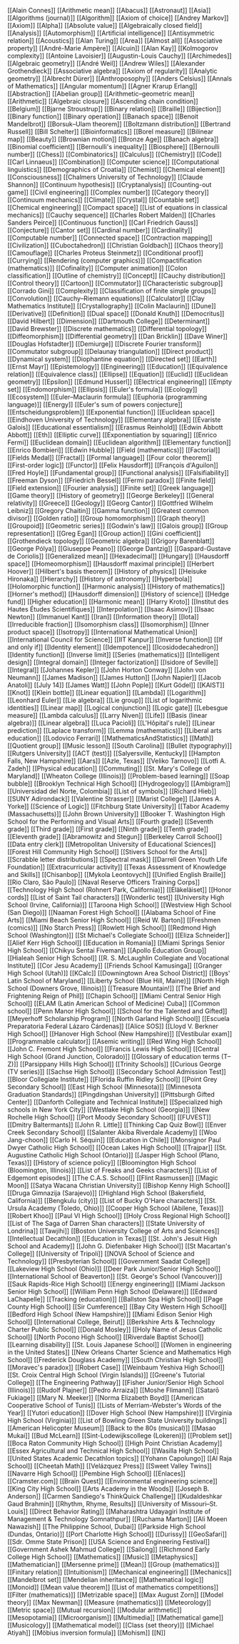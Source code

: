 [[Alain Connes]]
[[Arithmetic mean]]
[[Abacus]]
[[Astronaut]]
[[Asia]]
[[Algorithms (journal)]]
[[Algorithm]]
[[Axiom of choice]]
[[Andrey Markov]]
[[Axiom]]
[[Alpha]]
[[Absolute value]]
[[Algebraically closed field]]
[[Analysis]]
[[Automorphism]]
[[Artificial intelligence]]
[[Antisymmetric relation]]
[[Acoustics]]
[[Alan Turing]]
[[Area]]
[[Almost all]]
[[Associative property]]
[[André-Marie Ampère]]
[[Alcuin]]
[[Alan Kay]]
[[Kolmogorov complexity]]
[[Antoine Lavoisier]]
[[Augustin-Louis Cauchy]]
[[Archimedes]]
[[Algebraic geometry]]
[[André Weil]]
[[Andrew Wiles]]
[[Alexander Grothendieck]]
[[Associative algebra]]
[[Axiom of regularity]]
[[Analytic geometry]]
[[Albrecht Dürer]]
[[Anthroposophy]]
[[Anders Celsius]]
[[Annals of Mathematics]]
[[Angular momentum]]
[[Agner Krarup Erlang]]
[[Abstraction]]
[[Abelian group]]
[[Arithmetic–geometric mean]]
[[Arithmetic]]
[[Algebraic closure]]
[[Ascending chain condition]]
[[Belgium]]
[[Bjarne Stroustrup]]
[[Binary relation]]
[[Braille]]
[[Bijection]]
[[Binary function]]
[[Binary operation]]
[[Banach space]]
[[Benoit Mandelbrot]]
[[Borsuk–Ulam theorem]]
[[Boltzmann distribution]]
[[Bertrand Russell]]
[[Bill Schelter]]
[[Bioinformatics]]
[[Borel measure]]
[[Bilinear map]]
[[Beauty]]
[[Brownian motion]]
[[Bronze Age]]
[[Banach algebra]]
[[Binomial coefficient]]
[[Bernoulli's inequality]]
[[Biosphere]]
[[Bernoulli number]]
[[Chess]]
[[Combinatorics]]
[[Calculus]]
[[Chemistry]]
[[Code]]
[[Carl Linnaeus]]
[[Combination]]
[[Computer science]]
[[Computational linguistics]]
[[Demographics of Croatia]]
[[Chemist]]
[[Chemical element]]
[[Consciousness]]
[[Chalmers University of Technology]]
[[Claude Shannon]]
[[Continuum hypothesis]]
[[Cryptanalysis]]
[[Counting-out game]]
[[Civil engineering]]
[[Complex number]]
[[Category theory]]
[[Continuum mechanics]]
[[Climate]]
[[Crystal]]
[[Countable set]]
[[Chemical engineering]]
[[Compact space]]
[[List of equations in classical mechanics]]
[[Cauchy sequence]]
[[Charles Robert Malden]]
[[Charles Sanders Peirce]]
[[Continuous function]]
[[Carl Friedrich Gauss]]
[[Conjecture]]
[[Cantor set]]
[[Cardinal number]]
[[Cardinality]]
[[Computable number]]
[[Connected space]]
[[Contraction mapping]]
[[Civilization]]
[[Cuboctahedron]]
[[Christian Goldbach]]
[[Chaos theory]]
[[Camouflage]]
[[Charles Proteus Steinmetz]]
[[Conditional proof]]
[[Currying]]
[[Rendering (computer graphics)]]
[[Compactification (mathematics)]]
[[Cofinality]]
[[Computer animation]]
[[Colon classification]]
[[Outline of chemistry]]
[[Concept]]
[[Cauchy distribution]]
[[Control theory]]
[[Cartoon]]
[[Commutator]]
[[Characteristic subgroup]]
[[Corrado Gini]]
[[Complexity]]
[[Classification of finite simple groups]]
[[Convolution]]
[[Cauchy–Riemann equations]]
[[Calculator]]
[[Clay Mathematics Institute]]
[[Crystallography]]
[[Colin Maclaurin]]
[[Dune]]
[[Derivative]]
[[Definition]]
[[Dual space]]
[[Donald Knuth]]
[[Democritus]]
[[David Hilbert]]
[[Dimension]]
[[Dartmouth College]]
[[Determinant]]
[[David Brewster]]
[[Discrete mathematics]]
[[Differential topology]]
[[Diffeomorphism]]
[[Differential geometry]]
[[Dan Bricklin]]
[[Dave Winer]]
[[Douglas Hofstadter]]
[[Demiurge]]
[[Discrete Fourier transform]]
[[Commutator subgroup]]
[[Delaunay triangulation]]
[[Direct product]]
[[Dynamical system]]
[[Diophantine equation]]
[[Directed set]]
[[Earth]]
[[Ernst Mayr]]
[[Epistemology]]
[[Engineering]]
[[Education]]
[[Equivalence relation]]
[[Equivalence class]]
[[Ellipse]]
[[Equation]]
[[Euclid]]
[[Euclidean geometry]]
[[Epsilon]]
[[Edmund Husserl]]
[[Electrical engineering]]
[[Empty set]]
[[Endomorphism]]
[[Ellipsis]]
[[Euler's formula]]
[[Ecology]]
[[Ecosystem]]
[[Euler–Maclaurin formula]]
[[Euphoria (programming language)]]
[[Energy]]
[[Euler's sum of powers conjecture]]
[[Entscheidungsproblem]]
[[Exponential function]]
[[Euclidean space]]
[[Eindhoven University of Technology]]
[[Elementary algebra]]
[[Évariste Galois]]
[[Educational essentialism]]
[[Erasmus Reinhold]]
[[Edwin Abbott Abbott]]
[[Eth]]
[[Elliptic curve]]
[[Exponentiation by squaring]]
[[Enrico Fermi]]
[[Euclidean domain]]
[[Euclidean algorithm]]
[[Elementary function]]
[[Enrico Bombieri]]
[[Edwin Hubble]]
[[Field (mathematics)]]
[[Factorial]]
[[Fields Medal]]
[[Fractal]]
[[Formal language]]
[[Four color theorem]]
[[First-order logic]]
[[Functor]]
[[Felix Hausdorff]]
[[François d'Aguilon]]
[[Fred Hoyle]]
[[Fundamental group]]
[[Functional analysis]]
[[Falsifiability]]
[[Freeman Dyson]]
[[Friedrich Bessel]]
[[Fermi paradox]]
[[Finite field]]
[[Field extension]]
[[Fourier analysis]]
[[Finite set]]
[[Greek language]]
[[Game theory]]
[[History of geometry]]
[[George Berkeley]]
[[General relativity]]
[[Greece]]
[[Geology]]
[[Georg Cantor]]
[[Gottfried Wilhelm Leibniz]]
[[Gregory Chaitin]]
[[Gamma function]]
[[Greatest common divisor]]
[[Golden ratio]]
[[Group homomorphism]]
[[Graph theory]]
[[Groupoid]]
[[Geometric series]]
[[Godwin's law]]
[[Galois group]]
[[Group representation]]
[[Greg Egan]]
[[Group action]]
[[Gini coefficient]]
[[Grothendieck topology]]
[[Geometric algebra]]
[[Grigory Barenblatt]]
[[George Pólya]]
[[Giuseppe Peano]]
[[George Dantzig]]
[[Gaspard-Gustave de Coriolis]]
[[Generalized mean]]
[[Hexadecimal]]
[[Hungary]]
[[Hausdorff space]]
[[Homeomorphism]]
[[Hausdorff maximal principle]]
[[Herbert Hoover]]
[[Hilbert's basis theorem]]
[[History of physics]]
[[Heisuke Hironaka]]
[[Hierarchy]]
[[History of astronomy]]
[[Hyperbola]]
[[Holomorphic function]]
[[Harmonic analysis]]
[[History of mathematics]]
[[Horner's method]]
[[Hausdorff dimension]]
[[History of science]]
[[Hedge fund]]
[[Higher education]]
[[Harmonic mean]]
[[Harry Kroto]]
[[Institut des Hautes Études Scientifiques]]
[[Interpolation]]
[[Isaac Asimov]]
[[Isaac Newton]]
[[Immanuel Kant]]
[[Iran]]
[[Information theory]]
[[Iota]]
[[Irreducible fraction]]
[[Isomorphism class]]
[[Isomorphism]]
[[Inner product space]]
[[Isotropy]]
[[International Mathematical Union]]
[[International Council for Science]]
[[IIT Kanpur]]
[[Inverse function]]
[[If and only if]]
[[Identity element]]
[[Idempotence]]
[[Icosidodecahedron]]
[[Identity function]]
[[Inverse limit]]
[[Series (mathematics)]]
[[Intelligent design]]
[[Integral domain]]
[[Integer factorization]]
[[Isidore of Seville]]
[[Integral]]
[[Johannes Kepler]]
[[John Horton Conway]]
[[John von Neumann]]
[[James Madison]]
[[James Hutton]]
[[John Napier]]
[[Jacob Anatoli]]
[[July 14]]
[[James Watt]]
[[John Pople]]
[[Kurt Gödel]]
[[KAIST]]
[[Knot]]
[[Klein bottle]]
[[Linear equation]]
[[Lambda]]
[[Logarithm]]
[[Leonhard Euler]]
[[Lie algebra]]
[[Lie group]]
[[List of logarithmic identities]]
[[Linear map]]
[[Logical conjunction]]
[[Logic gate]]
[[Lebesgue measure]]
[[Lambda calculus]]
[[Larry Niven]]
[[Life]]
[[Basis (linear algebra)]]
[[Linear algebra]]
[[Luca Pacioli]]
[[L'Hôpital's rule]]
[[Linear prediction]]
[[Laplace transform]]
[[Lemma (mathematics)]]
[[Liberal arts education]]
[[Lodovico Ferrari]]
[[MathematicsAndStatistics]]
[[Math]]
[[Quotient group]]
[[Music lesson]]
[[South Carolina]]
[[Bullet (typography)]]
[[Rutgers University]]
[[ACT (test)]]
[[Salyersville, Kentucky]]
[[Hampton Falls, New Hampshire]]
[[Aars]]
[[Azle, Texas]]
[[Veliko Tarnovo]]
[[Lotfi A. Zadeh]]
[[Physical education]]
[[Commuting]]
[[St. Mary's College of Maryland]]
[[Wheaton College (Illinois)]]
[[Problem-based learning]]
[[Soap bubble]]
[[Brooklyn Technical High School]]
[[Hydrogeology]]
[[Ambigram]]
[[Universidad del Norte, Colombia]]
[[List of symbols]]
[[Richard Hieb]]
[[SUNY Adirondack]]
[[Valentine Strasser]]
[[Marist College]]
[[James A. Yorke]]
[[Science of Logic]]
[[Fitchburg State University]]
[[Tabor Academy (Massachusetts)]]
[[John Brown University]]
[[Booker T. Washington High School for the Performing and Visual Arts]]
[[Fourth grade]]
[[Seventh grade]]
[[Third grade]]
[[First grade]]
[[Ninth grade]]
[[Tenth grade]]
[[Eleventh grade]]
[[Abramowitz and Stegun]]
[[Berkeley Carroll School]]
[[Data entry clerk]]
[[Metropolitan University of Educational Sciences]]
[[Forest Hill Community High School]]
[[Stivers School for the Arts]]
[[Scrabble letter distributions]]
[[Spectral mask]]
[[Darrell Green Youth Life Foundation]]
[[Extracurricular activity]]
[[Texas Assessment of Knowledge and Skills]]
[[Chisanbop]]
[[Mykola Leontovych]]
[[Unified English Braille]]
[[Rio Claro, São Paulo]]
[[Naval Reserve Officers Training Corps]]
[[Technology High School (Rohnert Park, California)]]
[[Eläkeläiset]]
[[Honor cords]]
[[List of Saint Tail characters]]
[[Wonderlic test]]
[[University High School (Irvine, California)]]
[[Taroona High School]]
[[Westview High School (San Diego)]]
[[Naaman Forest High School]]
[[Alabama School of Fine Arts]]
[[Miami Beach Senior High School]]
[[Reid W. Barton]]
[[Freshmen (comics)]]
[[No Starch Press]]
[[Rowlett High School]]
[[Redmond High School (Washington)]]
[[St Michael's Collegiate School]]
[[Eliza Schneider]]
[[Alief Kerr High School]]
[[Education in Romania]]
[[Miami Springs Senior High School]]
[[Chikyu Sentai Fiveman]]
[[Apollo Education Group]]
[[Hialeah Senior High School]]
[[R. S. McLaughlin Collegiate and Vocational Institute]]
[[Cor Jesu Academy]]
[[Friends School Kamusinga]]
[[Granger High School (Utah)]]
[[KCalc]]
[[Downingtown Area School District]]
[[Boys' Latin School of Maryland]]
[[Liberty School (Blue Hill, Maine)]]
[[North High School (Downers Grove, Illinois)]]
[[Treasure Mountain!]]
[[The Brief and Frightening Reign of Phil]]
[[Chapin School]]
[[Miami Central Senior High School]]
[[ELAM (Latin American School of Medicine) Cuba]]
[[Common school]]
[[Penn Manor High School]]
[[School for the Talented and Gifted]]
[[Meyerhoff Scholarship Program]]
[[North Garland High School]]
[[Escuela Preparatoria Federal Lázaro Cárdenas]]
[[Alice SOS]]
[[Lloyd V. Berkner High School]]
[[Hanover High School (New Hampshire)]]
[[Vestibular exam]]
[[Programmable calculator]]
[[Asemic writing]]
[[Red Wing High School]]
[[John C. Fremont High School]]
[[Francis Lewis High School]]
[[Central High School (Grand Junction, Colorado)]]
[[Glossary of education terms (T–Z)]]
[[Parsippany Hills High School]]
[[Trinity Schools]]
[[Curious George (TV series)]]
[[Sachse High School]]
[[Secondary School Admission Test]]
[[Bloor Collegiate Institute]]
[[Florida Ruffin Ridley School]]
[[Point Grey Secondary School]]
[[East High School (Minnesota)]]
[[Minnesota Graduation Standards]]
[[Pingdingshan University]]
[[Pittsburgh Gifted Center]]
[[Danforth Collegiate and Technical Institute]]
[[Specialized high schools in New York City]]
[[Westlake High School (Georgia)]]
[[New Rochelle High School]]
[[Port Moody Secondary School]]
[[FUVEST]]
[[Dmitry Baltermants]]
[[John R. Little]]
[[Thinking Cap Quiz Bowl]]
[[Enver Creek Secondary School]]
[[Salanter Akiba Riverdale Academy]]
[[Woo Jang-choon]]
[[Carlo H. Séquin]]
[[Education in Chile]]
[[Monsignor Paul Dwyer Catholic High School]]
[[Ocean Lakes High School]]
[[Trajpar]]
[[St. Augustine Catholic High School (Ontario)]]
[[Jasper High School (Plano, Texas)]]
[[History of science policy]]
[[Bloomington High School (Bloomington, Illinois)]]
[[List of Freaks and Geeks characters]]
[[List of Edgemont episodes]]
[[The C.A.S. School]]
[[Flint Rasmussen]]
[[Magic Moon]]
[[Satya Wacana Christian University]]
[[Bishop Kenny High School]]
[[Druga Gimnazija (Sarajevo)]]
[[Highland High School (Bakersfield, California)]]
[[Bengkulu (city)]]
[[List of Bucky O'Hare characters]]
[[St. Ursula Academy (Toledo, Ohio)]]
[[Cooper High School (Abilene, Texas)]]
[[Robert Khoo]]
[[Paul VI High School]]
[[Holy Cross Regional High School]]
[[List of The Saga of Darren Shan characters]]
[[State University of Londrina]]
[[Tawjihi]]
[[Boston University College of Arts and Sciences]]
[[Intellectual Decathlon]]
[[Education in Texas]]
[[St. John's Jesuit High School and Academy]]
[[John G. Diefenbaker High School]]
[[St Macartan's College]]
[[University of Tripoli]]
[[NOVA School of Science and Technology]]
[[Presbyterian School]]
[[Government Saadat College]]
[[Lakeview High School (Ohio)]]
[[Deer Park Junior/Senior High School]]
[[International School of Beaverton]]
[[St. George's School (Vancouver)]]
[[Sauk Rapids-Rice High School]]
[[Energy engineering]]
[[Miami Jackson Senior High School]]
[[William Penn High School (Delaware)]]
[[Edward LaChapelle]]
[[Tracking (education)]]
[[Ballston Spa High School]]
[[Page County High School]]
[[Sir Cumference]]
[[Bay City Western High School]]
[[Bedford High School (New Hampshire)]]
[[Miami Edison Senior High School]]
[[International College, Beirut]]
[[Berkshire Arts & Technology Charter Public School]]
[[Donald Mosley]]
[[Holy Name of Jesus Catholic School]]
[[North Pocono High School]]
[[Riverdale Baptist School]]
[[Learning disability]]
[[St. Louis Japanese School]]
[[Women in engineering in the United States]]
[[New Orleans Charter Science and Mathematics High School]]
[[Frederick Douglass Academy]]
[[South Christian High School]]
[[Moravec's paradox]]
[[Robert Case]]
[[Weinbaum Yeshiva High School]]
[[St. Croix Central High School (Virgin Islands)]]
[[Greene's Tutorial College]]
[[The Engineering Pathway]]
[[Fisher Junior/Senior High School (Illinois)]]
[[Rudolf Plajner]]
[[Pedro Arraiza]]
[[Moshe Flimann]]
[[Satarō Fukiage]]
[[Mary N. Meeker]]
[[Norma Elizabeth Boyd]]
[[American Cooperative School of Tunis]]
[[Lists of Merriam-Webster's Words of the Year]]
[[Yutori education]]
[[Dover High School (New Hampshire)]]
[[Virginia High School (Virginia)]]
[[List of Bowling Green State University buildings]]
[[American Helicopter Museum]]
[[Back to the 80s (musical)]]
[[Masao Mukai]]
[[Bud McLearn]]
[[Sint-Lodewijkscollege (Lokeren)]]
[[Problem set]]
[[Boca Raton Community High School]]
[[High Point Christian Academy]]
[[Essex Agricultural and Technical High School]]
[[Wasilla High School]]
[[United States Academic Decathlon topics]]
[[Yohann Capolungo]]
[[Al Raja School]]
[[Cheetah Math]]
[[Velázquez Press]]
[[Sweet Valley Twins]]
[[Navarre High School]]
[[Pembine High School]]
[[Enlaces]]
[[Cramster.com]]
[[Brain Quest]]
[[Environmental engineering science]]
[[King City High School]]
[[Arts Academy in the Woods]]
[[Joseph B. Anderson]]
[[Carmen Sandiego's ThinkQuick Challenge]]
[[Kudaldeshkar Gaud Brahmin]]
[[Rhythm, Rhyme, Results]]
[[University of Missouri–St. Louis]]
[[Direct Behavior Rating]]
[[Maharashtra Udayagiri Institute of Management & Technology Somnathpur]]
[[Ruchama Marton]]
[[Ali Moeen Nawazish]]
[[The Philippine School, Dubai]]
[[Parkside High School (Dundas, Ontario)]]
[[Port Charlotte High School]]
[[Durissy]]
[[GeoSafari]]
[[Sdr. Omme State Prison]]
[[USA Science and Engineering Festival]]
[[Government Ashek Mahmud College]]
[[Sailong]]
[[Richmond Early College High School]]
[[Mathematics]]
[[Music]]
[[Metaphysics]]
[[Mathematician]]
[[Mersenne prime]]
[[Mean]]
[[Group (mathematics)]]
[[Finitary relation]]
[[Intuitionism]]
[[Mechanical engineering]]
[[Mechanics]]
[[Mandelbrot set]]
[[Mendelian inheritance]]
[[Mathematical logic]]
[[Monoid]]
[[Mean value theorem]]
[[List of mathematics competitions]]
[[Filter (mathematics)]]
[[Metrizable space]]
[[Max August Zorn]]
[[Model theory]]
[[Max Newman]]
[[Measure (mathematics)]]
[[Meteorology]]
[[Metric space]]
[[Mutual recursion]]
[[Modular arithmetic]]
[[Mesopotamia]]
[[Microorganism]]
[[Multimedia]]
[[Mathematical game]]
[[Musicology]]
[[Mathematical model]]
[[Class (set theory)]]
[[Michael Atiyah]]
[[Möbius inversion formula]]
[[Mohism]]
[[N]]
